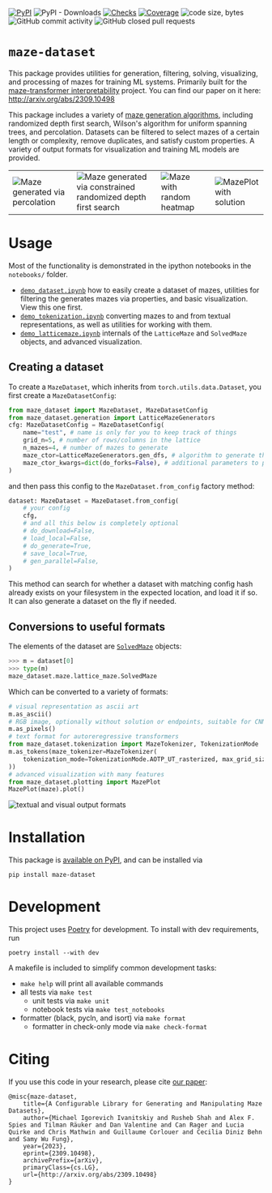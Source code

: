 [![PyPI](https://img.shields.io/pypi/v/maze-dataset)](https://pypi.org/project/maze-dataset/)
![PyPI - Downloads](https://img.shields.io/pypi/dm/maze-dataset)
[![Checks](https://github.com/understanding-search/maze-dataset/actions/workflows/checks.yml/badge.svg)](https://github.com/understanding-search/maze-dataset/actions/workflows/checks.yml)
[![Coverage](docs/coverage/coverage.svg)](docs/coverage/coverage.txt)
![code size, bytes](https://img.shields.io/github/languages/code-size/understanding-search/maze-dataset)
![GitHub commit activity](https://img.shields.io/github/commit-activity/t/understanding-search/maze-dataset)
![GitHub closed pull requests](https://img.shields.io/github/issues-pr-closed/understanding-search/maze-dataset)


# `maze-dataset`

This package provides utilities for generation, filtering, solving, visualizing, and processing of mazes for training ML systems. Primarily built for the [maze-transformer interpretability](https://github.com/understanding-search/maze-transformer) project. You can find our paper on it here: http://arxiv.org/abs/2309.10498

This package includes a variety of [maze generation algorithms](maze_dataset/generation/generators.py), including randomized depth first search, Wilson's algorithm for uniform spanning trees, and percolation. Datasets can be filtered to select mazes of a certain length or complexity, remove duplicates, and satisfy custom properties. A variety of output formats for visualization and training ML models are provided.

|   |   |   |   |
|---|---|---|---|
| ![Maze generated via percolation](docs/maze_perc.png) |  ![Maze generated via constrained randomized depth first search](docs/maze_dfs_constrained.png)  |  ![Maze with random heatmap](docs/mazeplot_heatmap.png)  |  ![MazePlot with solution](docs/mazeplot_path.png)  |


# Usage

Most of the functionality is demonstrated in the ipython notebooks in the `notebooks/` folder.

- [`demo_dataset.ipynb`](notebooks/demo_dataset.ipynb) how to easily create a dataset of mazes, utilities for filtering the generates mazes via properties, and basic visualization. View this one first.
- [`demo_tokenization.ipynb`](notebooks/demo_tokenization.ipynb) converting mazes to and from textual representations, as well as utilities for working with them.
- [`demo_latticemaze.ipynb`](notebooks/demo_latticemaze.ipynb) internals of the `LatticeMaze` and `SolvedMaze` objects, and advanced visualization.

## Creating a dataset

To create a `MazeDataset`, which inherits from `torch.utils.data.Dataset`, you first create a `MazeDatasetConfig`:

```python
from maze_dataset import MazeDataset, MazeDatasetConfig
from maze_dataset.generation import LatticeMazeGenerators
cfg: MazeDatasetConfig = MazeDatasetConfig(
	name="test", # name is only for you to keep track of things
	grid_n=5, # number of rows/columns in the lattice
	n_mazes=4, # number of mazes to generate
	maze_ctor=LatticeMazeGenerators.gen_dfs, # algorithm to generate the maze
    maze_ctor_kwargs=dict(do_forks=False), # additional parameters to pass to the maze generation algorithm
)
```

and then pass this config to the `MazeDataset.from_config` factory method:

```python
dataset: MazeDataset = MazeDataset.from_config(
    # your config
	cfg,
    # and all this below is completely optional
	# do_download=False,
	# load_local=False,
	# do_generate=True,
    # save_local=True,
	# gen_parallel=False,
)
```

This method can search for whether a dataset with matching config hash already exists on your filesystem in the expected location, and load it if so. It can also generate a dataset on the fly if needed.

## Conversions to useful formats

The elements of the dataset are [`SolvedMaze`](maze_dataset/maze/lattice_maze.py) objects:
```python
>>> m = dataset[0]
>>> type(m)
maze_dataset.maze.lattice_maze.SolvedMaze
```

Which can be converted to a variety of formats:
```python
# visual representation as ascii art
m.as_ascii() 
# RGB image, optionally without solution or endpoints, suitable for CNNs
m.as_pixels() 
# text format for autoreregressive transformers
from maze_dataset.tokenization import MazeTokenizer, TokenizationMode
m.as_tokens(maze_tokenizer=MazeTokenizer(
    tokenization_mode=TokenizationMode.AOTP_UT_rasterized, max_grid_size=100,
))
# advanced visualization with many features
from maze_dataset.plotting import MazePlot
MazePlot(maze).plot()
```

![textual and visual output formats](docs/output_formats.png)



# Installation
This package is [available on PyPI](https://pypi.org/project/maze-dataset/), and can be installed via
```
pip install maze-dataset
```


# Development

This project uses [Poetry](https://python-poetry.org/docs/#installation) for development. To install with dev requirements, run
```
poetry install --with dev
```

A makefile is included to simplify common development tasks:

- `make help` will print all available commands
- all tests via `make test`
    - unit tests via `make unit`
    - notebook tests via `make test_notebooks`
- formatter (black, pycln, and isort) via `make format`
    - formatter in check-only mode via `make check-format`


# Citing

If you use this code in your research, please cite [our paper](http://arxiv.org/abs/2309.10498):

```
@misc{maze-dataset,
    title={A Configurable Library for Generating and Manipulating Maze Datasets}, 
    author={Michael Igorevich Ivanitskiy and Rusheb Shah and Alex F. Spies and Tilman Räuker and Dan Valentine and Can Rager and Lucia Quirke and Chris Mathwin and Guillaume Corlouer and Cecilia Diniz Behn and Samy Wu Fung},
    year={2023},
    eprint={2309.10498},
    archivePrefix={arXiv},
    primaryClass={cs.LG},
    url={http://arxiv.org/abs/2309.10498}
}
```